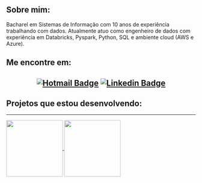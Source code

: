 ## **Sobre mim:**

Bacharel em Sistemas de Informação com 10 anos de experiência trabalhando com dados. Atualmente atuo como engenheiro de dados com experiência em Databricks, Pyspark, Python, SQL e ambiente cloud (AWS e Azure).

## **Me encontre em:**

## <div align=center>[![Hotmail Badge](https://img.shields.io/badge/Hotmail-D14836?style=flat&logo=hotmail&logoColor=white&link=mailto:phillipefs@msn.com)](mailto:phillipefs@msn.com) [![Linkedin Badge](https://img.shields.io/badge/LinkedIn-0077B5?style=flat&logo=linkedin&logoColor=white)](https://www.linkedin.com/in/phillipe-santos-bb419b28/) </div>

## **Projetos que estou desenvolvendo:**


----------

<a href="https://github.com/phillipefs">
    <img height="150em" align="center" src="https://github-readme-stats.vercel.app/api?username=phillipefs&count_private=true&show_icons=true&theme=algolia&hide_border=true&include_all_commits=true&layout=compact&)" />
</a>
<a href="https://github.com/phillipefs">
    <img height="150em" align="center" src="https://github-readme-stats.vercel.app/api/top-langs/?username=phillipefs&langs_count=8&layout=compact&theme=algolia&hide_border=true&include_all_commits=true&count_private=true&)" />
</a>
